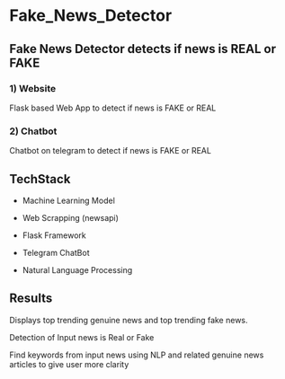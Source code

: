 # Fake_News_Detector #
## Fake News Detector detects if news is REAL or FAKE ##

### 1) Website ###

Flask based Web App to detect if news is FAKE
or REAL


### 2) Chatbot ###

Chatbot on telegram to detect if news is FAKE
or REAL

## TechStack ##

* Machine Learning Model

* Web Scrapping (newsapi)

* Flask Framework

* Telegram ChatBot

* Natural Language Processing

## Results
Displays top trending genuine news and top trending fake news.

Detection of Input news is Real or Fake

Find keywords from input news using NLP and related genuine news articles
to give user more clarity
